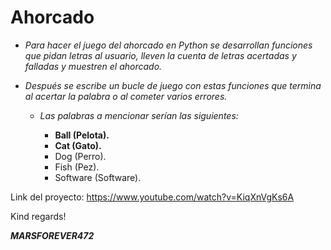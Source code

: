 # Ahorcado

- _Para hacer el juego del ahorcado en Python se desarrollan funciones que pidan letras al usuario, lleven la cuenta de letras acertadas y falladas y muestren el ahorcado._
- _Después se escribe un bucle de juego con estas funciones que termina al acertar la palabra o al cometer varios errores._

  - _Las palabras a mencionar serían las siguientes:_
    
    - **Ball (Pelota).**
    - **Cat (Gato).**
    - Dog (Perro).
    - Fish (Pez).
    - Software (Software).
      
Link del proyecto: https://www.youtube.com/watch?v=KiqXnVgKs6A

Kind regards!

***MARSFOREVER472***
